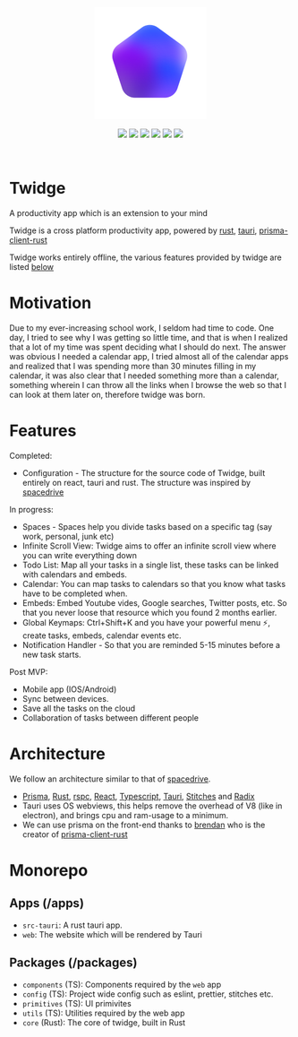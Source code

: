 <p align="center">
    <img width="200px" src="https://raw.githubusercontent.com/VarunPotti/twidge/master/assets/logo.svg">
    <p align="center">
        <img src="https://img.shields.io/badge/version-0.0.1--alpha-c6b5ff">
        <img src="https://img.shields.io/tokei/lines/github/VarunPotti/twidge?color=ffb5f5">
        <img src="https://img.shields.io/github/license/VarunPotti/twidge?color=75ff73">
        <img src="https://img.shields.io/github/languages/top/VarunPotti/twidge?color=b5f0ff">
        <img src="https://img.shields.io/github/languages/code-size/VarunPotti/twidge?color=%235e6cff&label=size">
        <a href="https://discord.gg/JWrtFeUdVA">
            <img src="https://img.shields.io/badge/discord-join-green" />
        </a>
    </p>
    <br />
    <h1>Twidge</h1>
    <p>A productivity app which is an extension to your mind</p>
</p>

Twidge is a cross platform productivity app, powered by [rust](https://rust-lang.org), [tauri](https://tauri.app), [prisma-client-rust](https://github.com/Brendonovich/prisma-client-rust)

Twidge works entirely offline, the various features provided by twidge are listed [below](#features)

# Motivation

Due to my ever-increasing school work, I seldom had time to code. One day, I tried to see why I was getting so little time, and that is when I realized that a lot of my time was spent deciding what I should do next. The answer was obvious I needed a calendar app, I tried almost all of the calendar apps and realized that I was spending more than 30 minutes filling in my calendar, it was also clear that I needed something more than a calendar, something wherein I can throw all the links when I browse the web so that I can look at them later on, therefore twidge was born.

# Features

Completed:

-   Configuration - The structure for the source code of Twidge, built entirely on react, tauri and rust. The structure was inspired by [spacedrive](https://spacedrive.com)

In progress:

-   Spaces - Spaces help you divide tasks based on a specific tag (say work, personal, junk etc)
-   Infinite Scroll View: Twidge aims to offer an infinite scroll view where you can write everything down
-   Todo List: Map all your tasks in a single list, these tasks can be linked with calendars and embeds.
-   Calendar: You can map tasks to calendars so that you know what tasks have to be completed when.
-   Embeds: Embed Youtube vides, Google searches, Twitter posts, etc. So that you never loose that resource which you found 2 months earlier.
-   Global Keymaps: Ctrl+Shift+K and you have your powerful menu ⚡, create tasks, embeds, calendar events etc.
-   Notification Handler - So that you are reminded 5-15 minutes before a new task starts.

Post MVP:

-   Mobile app (IOS/Android)
-   Sync between devices.
-   Save all the tasks on the cloud
-   Collaboration of tasks between different people

# Architecture

We follow an architecture similar to that of [spacedrive](https://spacedrive.com).

-   [Prisma](https://github.com/Brendonovich/prisma-client-rust), [Rust](https://www.rust-lang.org/), [rspc](https://rspc.otbeaumont.me), [React](https://reactjs.org/), [Typescript](https://www.typescriptlang.org/), [Tauri](https://tauri.app/), [Stitches](https://stitches.dev/) and [Radix](https://radix-ui.com)
-   Tauri uses OS webviews, this helps remove the overhead of V8 (like in electron), and brings cpu and ram-usage to a minimum.
-   We can use prisma on the front-end thanks to [brendan](https://github.com/brendonovich) who is the creator of [prisma-client-rust](https://github.com/Brendonovich/prisma-client-rust)

# Monorepo

## Apps (/apps)

-   `src-tauri`: A rust tauri app.
-   `web`: The website which will be rendered by Tauri

## Packages (/packages)

-   `components` (TS): Components required by the `web` app
-   `config` (TS): Project wide config such as eslint, prettier, stitches etc.
-   `primitives` (TS): UI primivites
-   `utils` (TS): Utilities required by the web app
-   `core` (Rust): The core of twidge, built in Rust
